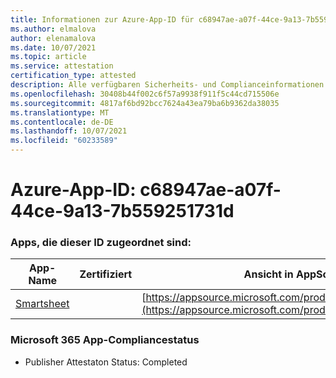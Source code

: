```yaml
---
title: Informationen zur Azure-App-ID für c68947ae-a07f-44ce-9a13-7b559251731d
ms.author: elmalova
author: elenamalova
ms.date: 10/07/2021
ms.topic: article
ms.service: attestation
certification_type: attested
description: Alle verfügbaren Sicherheits- und Complianceinformationen für c68947ae-a07f-44ce-9a13-7b559251731d.
ms.openlocfilehash: 30408b44f002c6f57a9938f911f5c44cd715506e
ms.sourcegitcommit: 4817af6bd92bcc7624a43ea79ba6b9362da38035
ms.translationtype: MT
ms.contentlocale: de-DE
ms.lasthandoff: 10/07/2021
ms.locfileid: "60233589"
---
```

# <a name="azure-app-id-c68947ae-a07f-44ce-9a13-7b559251731d"></a>Azure-App-ID: c68947ae-a07f-44ce-9a13-7b559251731d


### <a name="apps-associated-with-this-id"></a>Apps, die dieser ID zugeordnet sind:
| **App-Name** | **Zertifiziert** | **Ansicht in AppSource** |
|--------------|---------------|-----------------------|
| [Smartsheet](https://docs.microsoft.com/microsoft-365-app-certification/forward/WA104380975) |  | [https://appsource.microsoft.com/product/office/WA104380975](https://appsource.microsoft.com/product/office/WA104380975) |

### <a name="microsoft-365-app-compliance-status"></a>Microsoft 365 App-Compliancestatus
- Publisher Attestaton Status: Completed
